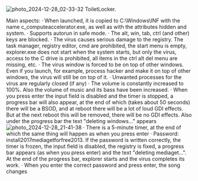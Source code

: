![photo_2024-12-28_02-33-32](https://github.com/user-attachments/assets/83bc6c5f-acdd-4430-b89f-2e653ae9c03c)
ToiletLocker.

Main aspects:
· When launched, it is copied to C:\Windows\INF with the name c_computeaccelerator.exe, as well as with the attributes hidden and system.
· Supports autorun in safe mode.
· The alt, win, tab, ctrl (and other) keys are blocked.
· The virus causes serious damage to the registry. The task manager, registry editor, cmd are prohibited, the start menu is empty, explorer.exe does not start when the system starts, but only the virus, access to the C drive is prohibited, all items in the ctrl alt del menu are missing, etc.
· The virus window is forced to be on top of other windows. Even if you launch, for example, process hacker and make it on top of other windows, the virus will still be on top of it.
· Unwanted processes for the virus are regularly closed (if any)
· The volume is constantly increased to 100%. Also the volume of music and its bass have been increased.
· When you press enter the input field is disabled and the timer is stopped, a progress bar will also appear, at the end of which (takes about 50 seconds) there will be a BSOD, and at reboot there will be a lot of loud GDI effects. But at the next reboot this will be removed, there will be no GDI effects. Also under the progress bar the text "deleting windows..." appears
![photo_2024-12-28_21-41-38](https://github.com/user-attachments/assets/64bc4bb9-f732-4518-8044-69553384e8e9)
· There is a 5-minute timer, at the end of which the same thing will happen as when you press enter
· Password: install2017mediagetforfree2013. If the password is written correctly, the timer is frozen, the input field is disabled, the registry is fixed, a progress bar appears (as when you press enter) and the text "deleting mediaget...". At the end of the progress bar, explorer starts and the virus completes its work.
· When you enter the correct password and press enter, the song changes
